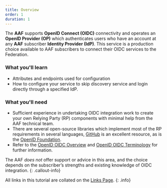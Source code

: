 ```yaml
---
title: Overview
order: 1
duration: 1
---
```


The **AAF** supports **OpenID Connect (OIDC)** connectivity and operates an **OpenID Provider (OP)** which authenticates users who have an account at any **AAF** subscriber **Identity Provider (IdP)**. This service is a production choice available to AAF subscribers to connect their OIDC services to the Federation.

### What you'll learn

- Attributes and endpoints used for configuration
- How to configure your service to skip discovery service and login directly through a specified IdP.

### What you'll need

- Sufficient experience in undertaking OIDC integration work to create your own Relying Party (RP) components with minimal help from the AAF technical team.
- There are several open-source libraries which implement most of the RP requirements in several languages, [GitHub](https://github.com) is an excellent resource, as is the [OpenID Foundation](https://openid.net/developers/libraries/).
- Refer to the [OpenID OIDC Overview](https://openid.net/specs/openid-connect-core-1_0.html#Overview) and [OpenID OIDC 
  Terminology](https://openid.net/specs/openid-connect-core-1_0.html#Terminology) for further information.


The AAF *does not* offer support or advice in this area, and the choice depends on the subscriber’s strengths and existing knowledge of OIDC integration.
{: .callout-info}

All links in this tutorial are collated on the [Links Page](/openid-connect-integration/06-links).
{: .info}
